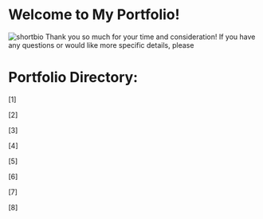 # Welcome to My Portfolio! 

![shortbio](https://github.com/vwu15/images/blob/master/shortbio.png)
Thank you so much for your time and consideration! If you have any questions or would like more specific details, please 

# Portfolio Directory:

[1] 

[2]

[3]

[4]

[5]

[6]

[7]

[8]

